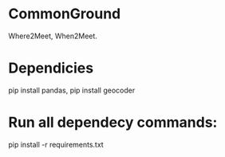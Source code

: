 # CommonGround
Where2Meet, When2Meet.

# Dependicies
pip install pandas, 
pip install geocoder

# Run all dependecy commands:
pip install -r requirements.txt
